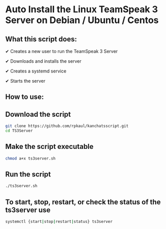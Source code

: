 # Auto Install the Linux TeamSpeak 3 Server on Debian / Ubuntu / Centos

## **What this script does:**

✔ Creates a new user to run the TeamSpeak 3 Server

✔ Downloads and installs the server

✔ Creates a systemd service 

✔ Starts the server

## **How to use:**

## Download the script
```bash
git clone https://github.com/rpkaul/kanchatsscript.git
cd TS3Server
```

## Make the script executable
                                       
```bash
chmod a+x ts3server.sh
```

## Run the script

```bash
./ts3server.sh
```

## To start, stop, restart, or check the status of the ts3server use

```bash
systemctl {start|stop|restart|status} ts3server
```

